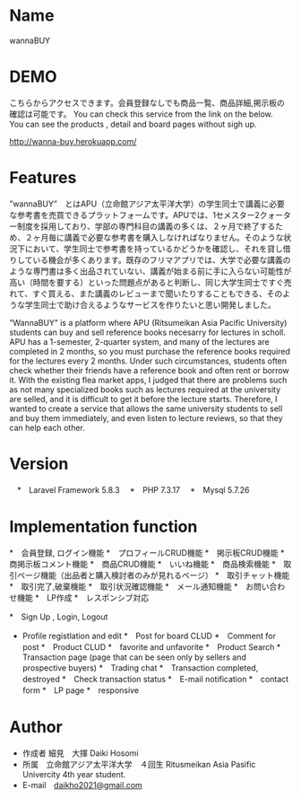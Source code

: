 # Name

wannaBUY

# DEMO
こちらからアクセスできます。会員登録なしでも商品一覧、商品詳細,掲示板の確認は可能です。
You can check this service from the link on the below.　You can see the products , detail and board pages without sigh up.

http://wanna-buy.herokuapp.com/


# Features

”wannaBUY”　とはAPU（立命館アジア太平洋大学）の学生同士で講義に必要な参考書を売買できるプラットフォームです。APUでは、1セメスター2クォーター制度を採用しており、学部の専門科目の講義の多くは、２ヶ月で終了するため、２ヶ月毎に講義で必要な参考書を購入しなければなりません。そのような状況下において、学生同士で参考書を持っているかどうかを確認し、それを貸し借りしている機会が多くあります。既存のフリマアプリでは、大学で必要な講義のような専門書は多く出品されていない、講義が始まる前に手に入らない可能性が高い（時間を要する）といった問題点があると判断し、同じ大学生同士ですぐ売れて、すぐ買える、また講義のレビューまで聞いたりすることもできる、そのような学生同士で助け合えるようなサービスを作りたいと思い開発しました。

”WannaBUY” is a platform where APU (Ritsumeikan Asia Pacific University) students can buy and sell reference books necesarry for lectures in scholl. APU has a 1-semester, 2-quarter system, and many of the lectures are completed in 2 months, so you must purchase the reference books required for the lectures every 2 months. Under such circumstances, students often check whether their friends have a reference book and often rent or borrow it. With the existing flea market apps, I judged that there are problems such as not many specialized books such as lectures required at the university are selled, and it is difficult to get it before the lecture starts. Therefore, I wanted to create a service that allows the same university students to sell and buy them immediately, and even listen to lecture reviews, so that they can help each other.

# Version
　*　Laravel Framework 5.8.3
　*　PHP 7.3.17
　*　Mysql 5.7.26


# Implementation function

 *　会員登録, ログイン機能
 *　プロフィールCRUD機能
 *　掲示板CRUD機能
 *　商掲示板コメント機能
 *　商品CRUD機能
 *　いいね機能
 *　商品検索機能
 *　取引ページ機能（出品者と購入検討者のみが見れるページ）
 *　取引チャット機能
 *　取引完了,破棄機能
 *　取引状況確認機能
 *　メール通知機能
 *　お問い合わせ機能
 *　LP作成
 *　レスポンシブ対応
 
 *　Sign Up , Login, Logout
 *  Profile registlation and edit
 *　Post for board CLUD
 *　Comment for post 
 *　Product CLUD
 *　favorite and unfavorite
 *　Product Search
 *　Transaction page (page that can be seen only by sellers and prospective buyers)
 *　Trading chat
 *　Transaction completed, destroyed
 *　Check transaction status
 *　E-mail notification
 *　contact form
 *　LP page
 *　responsive


# Author

* 作成者 細見　大揮 Daiki Hosomi
* 所属　立命館アジア太平洋大学　４回生 Ritusmeikan Asia Pasific Univercity 4th year student.
* E-mail　daikho2021@gmail.com
